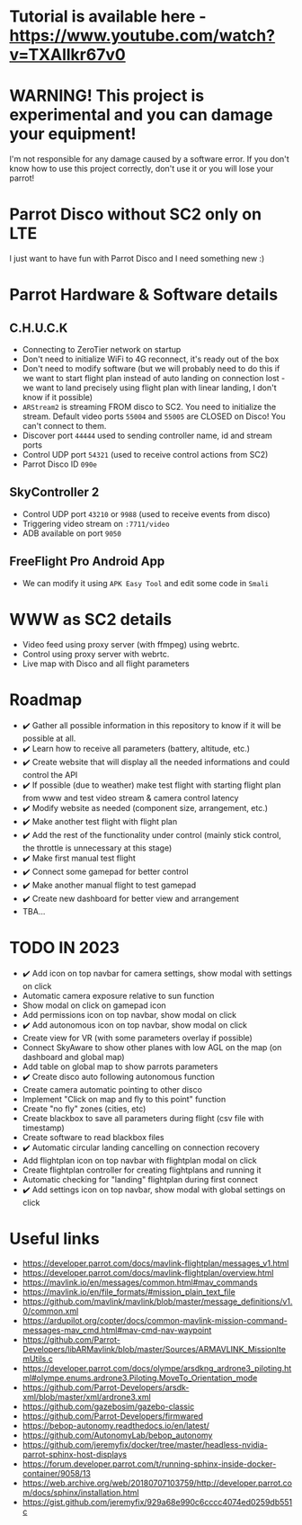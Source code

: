 # Tutorial is available here - https://www.youtube.com/watch?v=TXAllkr67v0

# WARNING! This project is experimental and you can damage your equipment!

I'm not responsible for any damage caused by a software error. If you don't know how to use this project correctly, don't use it or you will lose your parrot!

# Parrot Disco without SC2 only on LTE

I just want to have fun with Parrot Disco and I need something new :)

# Parrot Hardware & Software details

## C.H.U.C.K

-   Connecting to ZeroTier network on startup
-   Don't need to initialize WiFi to 4G reconnect, it's ready out of the box
-   Don't need to modify software (but we will probably need to do this if we want to start flight plan instead of auto landing on connection lost - we want to land precisely using flight plan with linear landing, I don't know if it possible)
-   `ARStream2` is streaming FROM disco to SC2. You need to initialize the stream. Default video ports `55004` and `55005` are CLOSED on Disco! You can't connect to them.
-   Discover port `44444` used to sending controller name, id and stream ports
-   Control UDP port `54321` (used to receive control actions from SC2)
-   Parrot Disco ID `090e`

## SkyController 2

-   Control UDP port `43210` or `9988` (used to receive events from disco)
-   Triggering video stream on `:7711/video`
-   ADB available on port `9050`

## FreeFlight Pro Android App

-   We can modify it using `APK Easy Tool` and edit some code in `Smali`

# WWW as SC2 details

-   Video feed using proxy server (with ffmpeg) using webrtc.
-   Control using proxy server with webrtc.
-   Live map with Disco and all flight parameters

# Roadmap

-   :heavy_check_mark: Gather all possible information in this repository to know if it will be possible at all.
-   :heavy_check_mark: Learn how to receive all parameters (battery, altitude, etc.)
-   :heavy_check_mark: Create website that will display all the needed informations and could control the API
-   :heavy_check_mark: If possible (due to weather) make test flight with starting flight plan from www and test video stream & camera control latency
-   :heavy_check_mark: Modify website as needed (component size, arrangement, etc.)
-   :heavy_check_mark: Make another test flight with flight plan
-   :heavy_check_mark: Add the rest of the functionality under control (mainly stick control, the throttle is unnecessary at this stage)
-   :heavy_check_mark: Make first manual test flight
-   :heavy_check_mark: Connect some gamepad for better control
-   :heavy_check_mark: Make another manual flight to test gamepad
-   :heavy_check_mark: Create new dashboard for better view and arrangement
-   TBA...

# TODO IN 2023

-   :heavy_check_mark: Add icon on top navbar for camera settings, show modal with settings on click
-   Automatic camera exposure relative to sun function
-   Show modal on click on gamepad icon
-   Add permissions icon on top navbar, show modal on click
-   :heavy_check_mark: Add autonomous icon on top navbar, show modal on click
-   Create view for VR (with some parameters overlay if possible)
-   Connect SkyAware to show other planes with low AGL on the map (on dashboard and global map)
-   Add table on global map to show parrots parameters
-   :heavy_check_mark: Create disco auto following autonomous function
-   Create camera automatic pointing to other disco
-   Implement "Click on map and fly to this point" function
-   Create "no fly" zones (cities, etc)
-   Create blackbox to save all parameters during flight (csv file with timestamp)
-   Create software to read blackbox files
-   :heavy_check_mark: Automatic circular landing cancelling on connection recovery
-   Add flightplan icon on top navbar with flightplan modal on click
-   Create flightplan controller for creating flightplans and running it
-   Automatic checking for "landing" flightplan during first connect
-   :heavy_check_mark: Add settings icon on top navbar, show modal with global settings on click

# Useful links

-   https://developer.parrot.com/docs/mavlink-flightplan/messages_v1.html
-   https://developer.parrot.com/docs/mavlink-flightplan/overview.html
-   https://mavlink.io/en/messages/common.html#mav_commands
-   https://mavlink.io/en/file_formats/#mission_plain_text_file
-   https://github.com/mavlink/mavlink/blob/master/message_definitions/v1.0/common.xml
-   https://ardupilot.org/copter/docs/common-mavlink-mission-command-messages-mav_cmd.html#mav-cmd-nav-waypoint
-   https://github.com/Parrot-Developers/libARMavlink/blob/master/Sources/ARMAVLINK_MissionItemUtils.c
-   https://developer.parrot.com/docs/olympe/arsdkng_ardrone3_piloting.html#olympe.enums.ardrone3.Piloting.MoveTo_Orientation_mode
-   https://github.com/Parrot-Developers/arsdk-xml/blob/master/xml/ardrone3.xml
-   https://github.com/gazebosim/gazebo-classic
-   https://github.com/Parrot-Developers/firmwared
-   https://bebop-autonomy.readthedocs.io/en/latest/
-   https://github.com/AutonomyLab/bebop_autonomy
-   https://github.com/jeremyfix/docker/tree/master/headless-nvidia-parrot-sphinx-host-displays
-   https://forum.developer.parrot.com/t/running-sphinx-inside-docker-container/9058/13
-   https://web.archive.org/web/20180707103759/http://developer.parrot.com/docs/sphinx/installation.html
-   https://gist.github.com/jeremyfix/929a68e990c6cccc4074ed0259db551c

